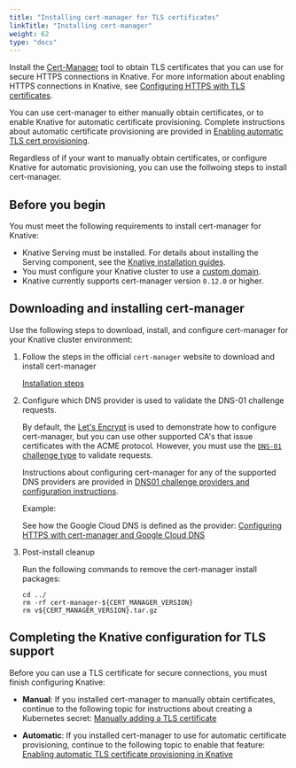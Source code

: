 ```yaml
---
title: "Installing cert-manager for TLS certificates"
linkTitle: "Installing cert-manager"
weight: 62
type: "docs"
---
```


Install the [Cert-Manager](https://github.com/jetstack/cert-manager) tool to
obtain TLS certificates that you can use for secure HTTPS connections in
Knative. For more information about enabling HTTPS connections in Knative, see
[Configuring HTTPS with TLS certificates](./using-a-tls-cert.md).

You can use cert-manager to either manually obtain certificates, or to enable
Knative for automatic certificate provisioning. Complete instructions about
automatic certificate provisioning are provided in
[Enabling automatic TLS cert provisioning](./using-auto-tls.md).

Regardless of if your want to manually obtain certificates, or configure Knative
for automatic provisioning, you can use the follwoing steps to install
cert-manager.

## Before you begin

You must meet the following requirements to install cert-manager for Knative:

- Knative Serving must be installed. For details about installing the Serving
  component, see the [Knative installation guides](../install/).
- You must configure your Knative cluster to use a
  [custom domain](./using-a-custom-domain.md).
- Knative currently supports cert-manager version `0.12.0` or higher.

## Downloading and installing cert-manager

Use the following steps to download, install, and configure cert-manager for
your Knative cluster environment:

1. Follow the steps in the official `cert-manager` website to download and install cert-manager

   [Installation steps](https://cert-manager.io/docs/installation/kubernetes/)

1. Configure which DNS provider is used to validate the DNS-01 challenge
   requests.

   By default, the [Let's Encrypt](https://letsencrypt.org) is used to
   demonstrate how to configure cert-manager, but you can use other supported
   CA's that issue certificates with the ACME protocol. However, you must use
   the
   [`DNS-01` challenge type](https://letsencrypt.org/docs/challenge-types/#dns-01-challenge)
   to validate requests.

   Instructions about configuring cert-manager for any of the supported DNS
   providers are provided in
   [DNS01 challenge providers and configuration instructions](https://docs.cert-manager.io/en/latest/tasks/acme/configuring-dns01/index.html#supported-dns01-providers).

   Example:

   See how the Google Cloud DNS is defined as the provider:
   [Configuring HTTPS with cert-manager and Google Cloud DNS](./using-cert-manager-on-gcp.md#adding-your-service-account-to-cert-manager)

1. Post-install cleanup

   Run the following commands to remove the cert-manager install packages:

   ```shell
   cd ../
   rm -rf cert-manager-${CERT_MANAGER_VERSION}
   rm v${CERT_MANAGER_VERSION}.tar.gz
   ```

## Completing the Knative configuration for TLS support

Before you can use a TLS certificate for secure connections, you must finish
configuring Knative:

- **Manual**: If you installed cert-manager to manually obtain certificates,
  continue to the following topic for instructions about creating a Kubernetes
  secret:
  [Manually adding a TLS certificate](./using-a-tls-cert.md#manually-adding-a-tls-certificate)

- **Automatic**: If you installed cert-manager to use for automatic certificate
  provisioning, continue to the following topic to enable that feature:
  [Enabling automatic TLS certificate provisioning in Knative](./using-auto-tls.md)
